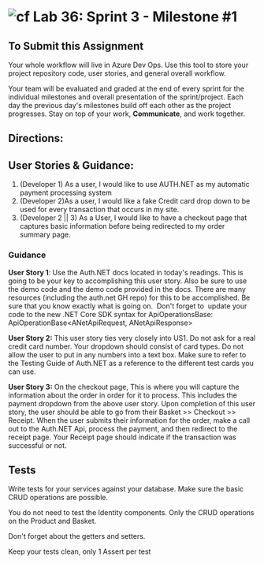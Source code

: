 ![cf](http://i.imgur.com/7v5ASc8.png) Lab 36: Sprint 3 - Milestone #1
=====================================

## To Submit this Assignment
Your whole workflow will live in Azure Dev Ops. Use this tool to store your project repository code, user stories, and general overall workflow. 

Your team will be evaluated and graded at the end of every sprint for the individual milestones and overall presentation of the sprint/project. Each day the previous day's milestones build off each other as the project progresses. Stay on top of your work, **Communicate**, and work together.


## Directions:
 

## User Stories & Guidance:

1. (Developer 1) As a user, I would like to use AUTH.NET as my automatic payment processing system
2. (Developer 2)As a user, I would like a fake Credit card drop down to be used for every transaction that occurs in my site.
3. (Developer 2 || 3) As a User, I would like to have a checkout page that captures basic information before being redirected to my order summary page. 


### Guidance

**User Story 1**: Use the Auth.NET docs located in today's readings. This is going to be your key to accomplishing this user story. Also be sure to use the demo code and the demo code provided in the docs. There are many resources (including the auth.net GH repo) for this to be accomplished. Be sure that you know exactly what is going on. 
Don't forget to  update your code to the new .NET Core SDK syntax for ApiOperationsBase:
ApiOperationBase<ANetApiRequest, ANetApiResponse>


**User Story 2:** This user story ties very closely into US1. Do not ask for a real credit card number. Your dropdown should consist of card types. Do not allow the user to put in any numbers into a text box. Make sure to refer to the Testing Guide of Auth.NET as a reference to the different test cards you can use.   


**User Story 3:** On the checkout page, This is where you will capture the information about the order in order for it to process. This includes the payment dropdown from the above user story. Upon completion of this user story, the user should be able to go from their Basket >> Checkout >> Receipt.  When the user submits their information for the order, make a call out to the Auth.NET Api, process the payment, and then redirect to the receipt page. Your Receipt page should indicate if the transaction was successful or not. 

## Tests

Write tests for your services against your database. Make sure the basic CRUD operations are possible. 

You do not need to test the Identity components. Only the CRUD operations on the Product and Basket.

Don't forget about the getters and setters.

Keep your tests clean, only 1 Assert per test
